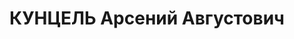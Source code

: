 ---
title: КУНЦЕЛЬ Арсений Августович
description: "Род. в 1914, Эстония, г. Ревель. Проживал: Ярославская обл., г. Ярославль,\
  \ Тутаевское шоссе, 3. ЯЭМЗ, Диспетчер механический цеха \n  Арестован 08.05.1937.\
  \ Обв. по ст. 58-8, 58-11. Приговор: ВК ВС СССР, 28.12.1937 – ВМН. Расстрелян 28.12.1937.\
  \ \n  Реабилитирован ВК ВС СССР 16.07.1957"
---